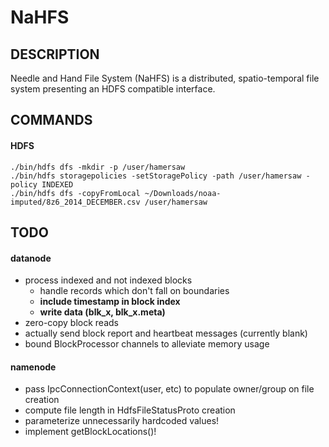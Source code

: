 # NaHFS
## DESCRIPTION
Needle and Hand File System (NaHFS) is a distributed, spatio-temporal file system presenting an HDFS compatible interface.

## COMMANDS
#### HDFS
    ./bin/hdfs dfs -mkdir -p /user/hamersaw
    ./bin/hdfs storagepolicies -setStoragePolicy -path /user/hamersaw -policy INDEXED
    ./bin/hdfs dfs -copyFromLocal ~/Downloads/noaa-imputed/8z6_2014_DECEMBER.csv /user/hamersaw

## TODO
#### datanode
- process indexed and not indexed blocks
    - handle records which don't fall on boundaries
    - __include timestamp in block index__
    - **write data (blk_x, blk_x.meta)**
- zero-copy block reads
- actually send block report and heartbeat messages (currently blank)
- bound BlockProcessor channels to alleviate memory usage
#### namenode
- pass IpcConnectionContext(user, etc) to populate owner/group on file creation
- compute file length in HdfsFileStatusProto creation
- parameterize unnecessarily hardcoded values!
- implement getBlockLocations()!
